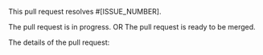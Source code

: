 This pull request resolves #[ISSUE_NUMBER].

The pull request is in progress.
OR
The pull request is ready to be merged.

The details of the pull request:
